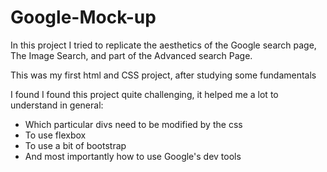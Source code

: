 # Google-Mock-up

In this project I tried to replicate the aesthetics of the Google search page, The Image Search, and part of the Advanced search Page.

This was my first html and CSS project, after studying some fundamentals

I found I found this project quite challenging, it helped me a lot to understand in general:

- Which particular divs need to be modified by the css
- To use flexbox
- To use a bit of bootstrap
- And most importantly how to use Google's dev tools
